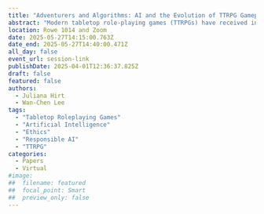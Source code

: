 ```yaml
---
title: "Adventurers and Algorithms: AI and the Evolution of TTRPG Gameplay"
abstract: "Modern tabletop role-playing games (TTRPGs) have received increasing attention in library and educational contexts due to their ability to serve as an alternative experiential learning opportunity. However, common TTRPG safety frameworks lack consideration for the adoption and impact of AI tools. To address this gap, this study employs a qualitative approach to explore how AI tools are used in TTRPGs and players’ concerns related to fairness, bias, and safety. The findings aim to aid the development of more comprehensive safety frameworks for AI-integrated TTRPG experiences."
location: Rowe 1014 and Zoom
date: 2025-05-27T14:15:00.763Z
date_end: 2025-05-27T14:40:00.471Z
all_day: false
event_url: session-link
publishDate: 2025-04-01T12:36:37.825Z
draft: false
featured: false
authors:
  - Juliana Hirt
  - Wan-Chen Lee
tags:
  - "Tabletop Roleplaying Games"
  - "Artificial Intelligence"
  - "Ethics"
  - "Responsible AI"
  - "TTRPG"
categories:
  - Papers
  - Virtual
#image:
##  filename: featured
##  focal_point: Smart
##  preview_only: false
---
```

